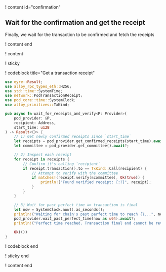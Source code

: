 ! content id="confirmation"

## Wait for the confirmation and get the receipt

Finally, we wait for the transaction to be confirmed and fetch the receipts

! content end

! content

! sticky

! codeblock title="Get a transaction receipt"

<!-- prettier-ignore -->
```rust
use eyre::Result;
use alloy_rpc_types_eth::H256;
use std::time::SystemTime;
use network::PodTransactionReceipt;
use pod_core::time::SystemClock;
use alloy_primitives::TxKind;

pub async fn wait_for_receipts_and_verify<P: Provider>(
    pod_provider: &P,
    recipient: Address,
    start_time: u128
) -> Result<()> {
    // 1) Get newly confirmed receipts since `start_time`
    let receipts = pod_provider.get_confirmed_receipts(start_time).await?;
    let committee = pod_provider.get_committee().await?;

    // 2) Inspect each receipt
    for receipt in receipts {
        // Confirm it's calling `recipient`
        if receipt.transaction().to == TxKind::Call(recipient) {
            // Attempt to verify with the committee
            if matches!(receipt.verify(&committee), Ok(true)) {
                println!("Found verified receipt: {:?}", receipt);
            }
        }
    }

    // 3) Wait for past perfect time => transaction is final
    let now = SystemClock.now().as_seconds();
    println!("Waiting for chain's past perfect time to reach {}...", now);
    pod_provider.wait_past_perfect_time(now as u64).await?;
    println!("Perfect time reached. Transaction final and cannot be reversed.");

    Ok(())
}
```

! codeblock end

! sticky end

! content end
